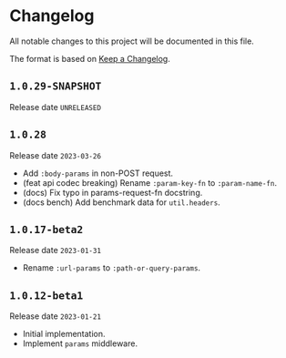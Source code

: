 # Changelog

All notable changes to this project will be documented in this file.

The format is based on [Keep a Changelog](https://keepachangelog.com/en/1.0.0/).

## `1.0.29-SNAPSHOT`

Release date `UNRELEASED`



## `1.0.28`

Release date `2023-03-26`

- Add `:body-params` in non-POST request.
- (feat api codec breaking) Rename `:param-key-fn` to `:param-name-fn`.
- (docs) Fix typo in params-request-fn docstring.
- (docs bench) Add benchmark data for `util.headers`.

## `1.0.17-beta2`

Release date `2023-01-31`

- Rename `:url-params` to `:path-or-query-params`.

## `1.0.12-beta1`

Release date `2023-01-21`

- Initial implementation.
- Implement `params` middleware.
